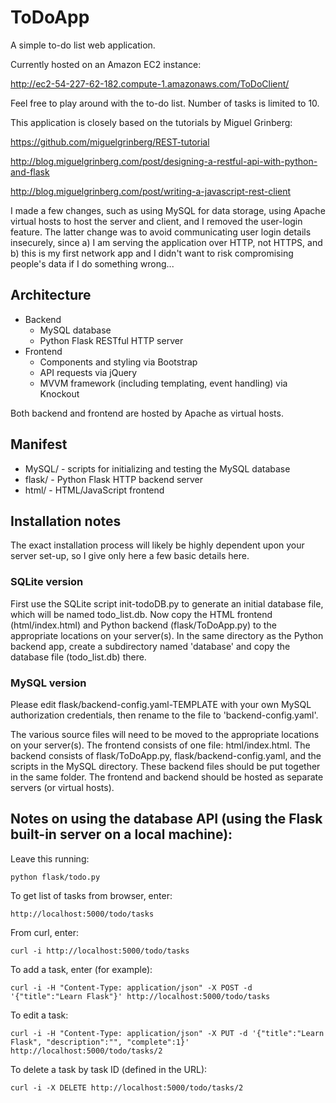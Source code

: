ToDoApp
=======

A simple to-do list web application.

Currently hosted on an Amazon EC2 instance:

http://ec2-54-227-62-182.compute-1.amazonaws.com/ToDoClient/

Feel free to play around with the to-do list. Number of tasks is limited to 10.

This application is closely based on the tutorials by Miguel Grinberg:

https://github.com/miguelgrinberg/REST-tutorial

http://blog.miguelgrinberg.com/post/designing-a-restful-api-with-python-and-flask

http://blog.miguelgrinberg.com/post/writing-a-javascript-rest-client

I made a few changes, such as using MySQL for data storage, using Apache
virtual hosts to host the server and client, and I removed the user-login
feature. The latter change was to avoid communicating user login details
insecurely, since a) I am serving the application over HTTP, not HTTPS, and b)
this is my first network app and I didn't want to risk compromising people's
data if I do something wrong...

## Architecture

* Backend
    * MySQL database
    * Python Flask RESTful HTTP server
* Frontend
    * Components and styling via Bootstrap
    * API requests via jQuery
    * MVVM framework (including templating, event handling) via Knockout

Both backend and frontend are hosted by Apache as virtual hosts.

## Manifest

* MySQL/  - scripts for initializing and testing the MySQL database
* flask/  - Python Flask HTTP backend server
* html/   - HTML/JavaScript frontend

## Installation notes

The exact installation process will likely be highly dependent upon your server
set-up, so I give only here a few basic details here.

### SQLite version

First use the SQLite script init-todoDB.py to generate an initial database
file, which will be named todo\_list.db. Now copy the HTML frontend
(html/index.html) and Python backend (flask/ToDoApp.py) to the appropriate
locations on your server(s). In the same directory as the Python backend app,
create a subdirectory named 'database' and copy the database file
(todo\_list.db) there.

### MySQL version

Please edit flask/backend-config.yaml-TEMPLATE with your own MySQL
authorization credentials, then rename to the file to 'backend-config.yaml'.

The various source files will need to be moved to the appropriate locations on
your server(s). The frontend consists of one file: html/index.html.  The
backend consists of flask/ToDoApp.py, flask/backend-config.yaml, and the
scripts in the MySQL directory. These backend files should be put together in
the same folder. The frontend and backend should be hosted as separate servers
(or virtual hosts).

## Notes on using the database API (using the Flask built-in server on a local machine):

Leave this running:

    python flask/todo.py

To get list of tasks from browser, enter:

    http://localhost:5000/todo/tasks

From curl, enter:

    curl -i http://localhost:5000/todo/tasks

To add a task, enter (for example):

    curl -i -H "Content-Type: application/json" -X POST -d '{"title":"Learn Flask"}' http://localhost:5000/todo/tasks

To edit a task:

    curl -i -H "Content-Type: application/json" -X PUT -d '{"title":"Learn Flask", "description":"", "complete":1}' http://localhost:5000/todo/tasks/2

To delete a task by task ID (defined in the URL):

    curl -i -X DELETE http://localhost:5000/todo/tasks/2

